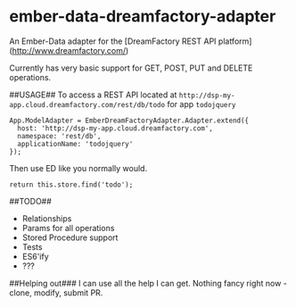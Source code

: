 ember-data-dreamfactory-adapter
===============================

An Ember-Data adapter for the [DreamFactory REST API platform] (http://www.dreamfactory.com/)

Currently has very basic support for GET, POST, PUT and DELETE operations. 

##USAGE##
To access a REST API located at `http://dsp-my-app.cloud.dreamfactory.com/rest/db/todo` for app `todojquery`

```
App.ModelAdapter = EmberDreamFactoryAdapter.Adapter.extend({
  host: 'http://dsp-my-app.cloud.dreamfactory.com',
  namespace: 'rest/db',
  applicationName: 'todojquery'
});

```
Then use ED like you normally would.
```
return this.store.find('todo');
```

##TODO##
- Relationships
- Params for all operations
- Stored Procedure support
- Tests
- ES6'ify
- ???

##Helping out###
I can use all the help I can get. Nothing fancy right now - clone, modify, submit PR.
